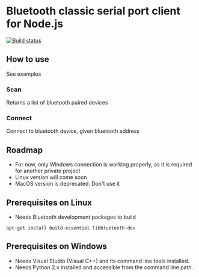 # Bluetooth classic serial port client for Node.js

[![Build status](https://ci.appveyor.com/api/projects/status/5pj8g6rh9ml9v52a?svg=true)](https://ci.appveyor.com/project/lrahobisoa/bluetooth-classic-serialport-client)

## How to use

See examples

### Scan

Returns a list of bluetooth paired devices

### Connect

Connect to bluetooth device, given bluetooth address

## Roadmap

- For now, only Windows connection is working properly, as it is required for another private project
- Linux version will come soon
- MacOS version is deprecated. Don't use it

## Prerequisites on Linux

* Needs Bluetooth development packages to build

`apt-get install build-essential libbluetooth-dev`

## Prerequisites on Windows

* Needs Visual Studio (Visual C++) and its command line tools installed.
* Needs Python 2.x installed and accessible from the command line path.